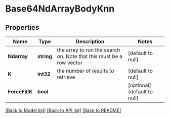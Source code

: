 # Base64NdArrayBodyKnn

## Properties
Name | Type | Description | Notes
------------ | ------------- | ------------- | -------------
**Ndarray** | **string** | the array to run the search on. Note that this must be a row vector | [default to null]
**K** | **int32** | the number of results to retrieve | [default to null]
**ForceFillK** | **bool** |  | [optional] [default to null]

[[Back to Model list]](../README.md#documentation-for-models) [[Back to API list]](../README.md#documentation-for-api-endpoints) [[Back to README]](../README.md)


